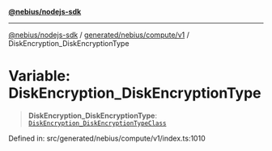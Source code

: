 [**@nebius/nodejs-sdk**](../../../../../README.md)

---

[@nebius/nodejs-sdk](../../../../../README.md) / [generated/nebius/compute/v1](../README.md) / DiskEncryption_DiskEncryptionType

# Variable: DiskEncryption_DiskEncryptionType

> **DiskEncryption_DiskEncryptionType**: [`DiskEncryption_DiskEncryptionTypeClass`](../type-aliases/DiskEncryption_DiskEncryptionTypeClass.md)

Defined in: src/generated/nebius/compute/v1/index.ts:1010
